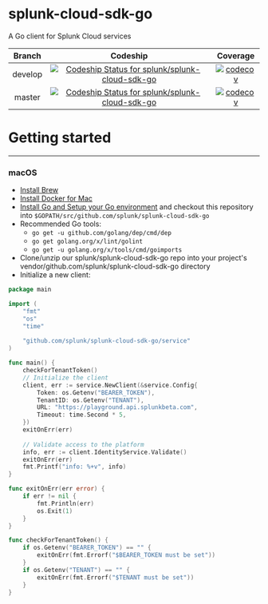 # splunk-cloud-sdk-go
A Go client for Splunk Cloud services

| Branch | Codeship | Coverage |
|:------:|:--------:|:--------:|
| develop | [![Codeship Status for splunk/splunk-cloud-sdk-go](https://app.codeship.com/projects/d0ec9ea0-15c2-0136-e7ad-1a0f3e5cdd95/status?branch=develop)](https://app.codeship.com/projects/283638) | [![codecov](https://codecov.io/gh/splunk/splunk-cloud-sdk-go/branch/develop/graph/badge.svg?token=o4BjP93wQt)](https://codecov.io/gh/splunk/splunk-cloud-sdk-go/branch/develop) |
| master | [![Codeship Status for splunk/splunk-cloud-sdk-go](https://app.codeship.com/projects/d0ec9ea0-15c2-0136-e7ad-1a0f3e5cdd95/status?branch=master)](https://app.codeship.com/projects/283638) | [![codecov](https://codecov.io/gh/splunk/splunk-cloud-sdk-go/branch/master/graph/badge.svg?token=o4BjP93wQt)](https://codecov.io/gh/splunk/splunk-cloud-sdk-go/branch/master) |


# Getting started
---
### macOS
* [Install Brew](https://brew.sh/)
* [Install Docker for Mac](https://docs.docker.com/docker-for-mac/install/)
* [Install Go and Setup your Go environment](https://golang.org/doc/install) and checkout this repository into `$GOPATH/src/github.com/splunk/splunk-cloud-sdk-go`
* Recommended Go tools:
  * `go get -u github.com/golang/dep/cmd/dep`
  * `go get golang.org/x/lint/golint`
  * `go get -u golang.org/x/tools/cmd/goimports`
* Clone/unzip our splunk/splunk-cloud-sdk-go repo into your project's vendor/github.com/splunk/splunk-cloud-sdk-go directory
* Initialize a new client:
```go
package main

import (
    "fmt"
    "os"
    "time"
    
    "github.com/splunk/splunk-cloud-sdk-go/service"
)

func main() {
    checkForTenantToken()
    // Initialize the client
    client, err := service.NewClient(&service.Config{
        Token: os.Getenv("BEARER_TOKEN"),
        TenantID: os.Getenv("TENANT"),
        URL: "https://playground.api.splunkbeta.com",
        Timeout: time.Second * 5,
    })
    exitOnErr(err)
    
    // Validate access to the platform
    info, err := client.IdentityService.Validate()
    exitOnErr(err)
    fmt.Printf("info: %+v", info)
}

func exitOnErr(err error) {
    if err != nil {
		fmt.Println(err)
		os.Exit(1)
	}
}

func checkForTenantToken() {
    if os.Getenv("BEARER_TOKEN") == "" {
        exitOnErr(fmt.Errorf("$BEARER_TOKEN must be set"))
    }
    if os.Getenv("TENANT") == "" {
        exitOnErr(fmt.Errorf("$TENANT must be set"))
    }
}
```